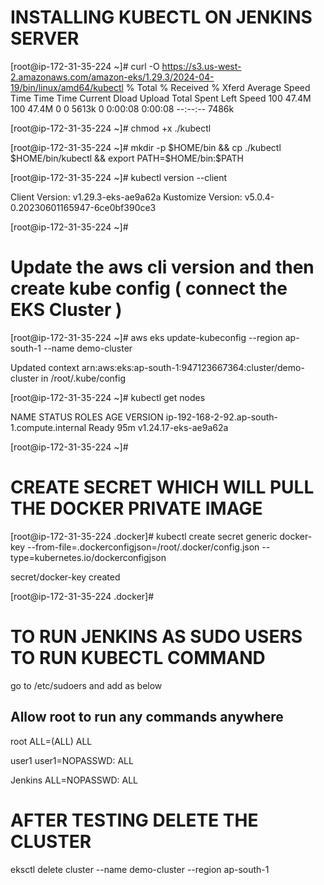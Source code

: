 
# INSTALLING KUBECTL ON JENKINS SERVER

[root@ip-172-31-35-224 ~]# curl -O https://s3.us-west-2.amazonaws.com/amazon-eks/1.29.3/2024-04-19/bin/linux/amd64/kubectl
  % Total    % Received % Xferd  Average Speed   Time    Time     Time  Current
                                 Dload  Upload   Total   Spent    Left  Speed
100 47.4M  100 47.4M    0     0  5613k      0  0:00:08  0:00:08 --:--:-- 7486k


[root@ip-172-31-35-224 ~]# chmod +x ./kubectl


[root@ip-172-31-35-224 ~]# mkdir -p $HOME/bin && cp ./kubectl $HOME/bin/kubectl && export PATH=$HOME/bin:$PATH


[root@ip-172-31-35-224 ~]# kubectl version --client

Client Version: v1.29.3-eks-ae9a62a
Kustomize Version: v5.0.4-0.20230601165947-6ce0bf390ce3

[root@ip-172-31-35-224 ~]#

# Update the aws cli version and then create kube config ( connect the EKS Cluster )

[root@ip-172-31-35-224 ~]# aws eks update-kubeconfig --region ap-south-1 --name demo-cluster

Updated context arn:aws:eks:ap-south-1:947123667364:cluster/demo-cluster in /root/.kube/config

[root@ip-172-31-35-224 ~]# kubectl get nodes

NAME                                          STATUS   ROLES    AGE   VERSION
ip-192-168-2-92.ap-south-1.compute.internal   Ready    <none>   95m   v1.24.17-eks-ae9a62a

[root@ip-172-31-35-224 ~]#

# CREATE SECRET WHICH WILL PULL THE DOCKER PRIVATE IMAGE

[root@ip-172-31-35-224 .docker]# kubectl create secret generic docker-key --from-file=.dockerconfigjson=/root/.docker/config.json --type=kubernetes.io/dockerconfigjson

secret/docker-key created

[root@ip-172-31-35-224 .docker]#

# TO RUN JENKINS AS SUDO USERS TO RUN KUBECTL COMMAND

go to /etc/sudoers and add as below 

## Allow root to run any commands anywhere
root    ALL=(ALL)       ALL

user1   user1=NOPASSWD: ALL

Jenkins ALL=NOPASSWD: ALL


# AFTER TESTING DELETE THE CLUSTER

eksctl delete cluster --name demo-cluster --region ap-south-1